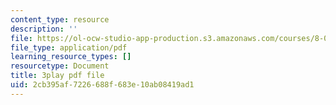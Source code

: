 ```yaml
---
content_type: resource
description: ''
file: https://ol-ocw-studio-app-production.s3.amazonaws.com/courses/8-01sc-classical-mechanics-fall-2016/2cb395af7226688f683e10ab08419ad1_UE-O9TiKOw0.pdf
file_type: application/pdf
learning_resource_types: []
resourcetype: Document
title: 3play pdf file
uid: 2cb395af-7226-688f-683e-10ab08419ad1
---
```

